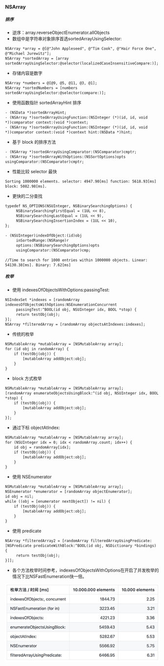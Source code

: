 ### NSArray

##### 排序

* 逆序：array.reverseObjectEnumerator.allObjects
* 数组中是字符串对象排序首选sortedArrayUsingSelector:

```
NSArray *array = @[@"John Appleseed", @"Tim Cook", @"Hair Force One", @"Michael Jurewitz"];
NSArray *sortedArray = [array sortedArrayUsingSelector:@selector(localizedCaseInsensitiveCompare:)];
```

* 存储内容是数字

```
NSArray *numbers = @[@9, @5, @11, @3, @1];
NSArray *sortedNumbers = [numbers sortedArrayUsingSelector:@selector(compare:)];
```

* 使用函数指针 sortedArrayHint 排序

```
- (NSData *)sortedArrayHint;
- (NSArray *)sortedArrayUsingFunction:(NSInteger (*)(id, id, void *))comparator context:(void *)context;
- (NSArray *)sortedArrayUsingFunction:(NSInteger (*)(id, id, void *))comparator context:(void *)context hint:(NSData *)hint;
```

* 基于 block 的排序方法

```
- (NSArray *)sortedArrayUsingComparator:(NSComparator)cmptr;
- (NSArray *)sortedArrayWithOptions:(NSSortOptions)opts usingComparator:(NSComparator)cmptr;
```

* 性能比较 selector 最快

```
Sorting 1000000 elements. selector: 4947.90[ms] function: 5618.93[ms] block: 5082.98[ms].
```

* 更快的二分查找

```
typedef NS_OPTIONS(NSUInteger, NSBinarySearchingOptions) {
     NSBinarySearchingFirstEqual = (1UL << 8),
     NSBinarySearchingLastEqual = (1UL << 9),
     NSBinarySearchingInsertionIndex = (1UL << 10),
};

- (NSUInteger)indexOfObject:(id)obj
     inSortedRange:(NSRange)r
     options:(NSBinarySearchingOptions)opts
     usingComparator:(NSComparator)cmp;

//Time to search for 1000 entries within 1000000 objects. Linear: 54130.38[ms]. Binary: 7.62[ms]
```

##### 枚举

* 使用 indexesOfObjectsWithOptions:passingTest:

```
NSIndexSet *indexes = [randomArray indexesOfObjectsWithOptions:NSEnumerationConcurrent
     passingTest:^BOOL(id obj, NSUInteger idx, BOOL *stop) {
     return testObj(obj);
}];
NSArray *filteredArray = [randomArray objectsAtIndexes:indexes];
```

* 传统的枚举

```
NSMutableArray *mutableArray = [NSMutableArray array];
for (id obj in randomArray) {
    if (testObj(obj)) {
        [mutableArray addObject:obj];
    }
}
```

* block 方式枚举

```
NSMutableArray *mutableArray = [NSMutableArray array];
[randomArray enumerateObjectsUsingBlock:^(id obj, NSUInteger idx, BOOL *stop) {
    if (testObj(obj)) {
        [mutableArray addObject:obj];
    }
}];
```

* 通过下标 objectAtIndex:

```
NSMutableArray *mutableArray = [NSMutableArray array];
for (NSUInteger idx = 0; idx < randomArray.count; idx++) {
    id obj = randomArray[idx];
    if (testObj(obj)) {
        [mutableArray addObject:obj];
    }
}
```

* 使用 NSEnumerator

```
NSMutableArray *mutableArray = [NSMutableArray array];
NSEnumerator *enumerator = [randomArray objectEnumerator];
id obj = nil;
while ((obj = [enumerator nextObject]) != nil) {
    if (testObj(obj)) {
        [mutableArray addObject:obj];
    }
}
```

* 使用 predicate 

```
NSArray *filteredArray2 = [randomArray filteredArrayUsingPredicate:[NSPredicate predicateWithBlock:^BOOL(id obj, NSDictionary *bindings) {
     return testObj(obj);
}]];
```

* 各个方法枚举时间参考，indexesOfObjectsWithOptions在开启了并发枚举的情况下比NSFastEnumeration快一倍。

![](/assets/数组枚举方法时间参考.png)



